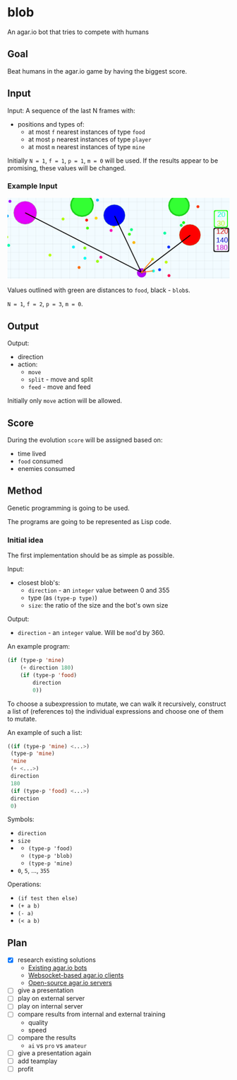 # blob
An agar.io bot that tries to compete with humans

## Goal

Beat humans in the agar.io game by having the biggest score.

## Input

Input: A sequence of the last N frames with:
- positions and types of:
  - at most `f` nearest instances of type `food`
  - at most `p` nearest instances of type `player`
  - at most `m` nearest instances of type `mine`

Initially `N = 1`, `f = 1`, `p = 1`, `m = 0` will be used.
If the results appear to be promising, these values will be changed.

### Example Input

![Example 1](doc/agario_1outlined.png)

Values outlined with green are distances to `food`, black - `blob`s.

`N = 1`, `f = 2`, `p = 3`, `m = 0`.

## Output

Output:
- direction
- action:
  - `move`
  - `split` - move and split
  - `feed` - move and feed

Initially only `move` action will be allowed.

## Score

During the evolution `score` will be assigned based on:
 - time lived
 - `food` consumed
 - enemies consumed

## Method

Genetic programming is going to be used.

The programs are going to be represented as Lisp code.

### Initial idea

The first implementation should be as simple as possible.

Input:
- closest blob's:
  - `direction` - an `integer` value between 0 and 355
  - type (as `(type-p type)`)
  - `size`: the ratio of the size and the bot's own size

Output:
- `direction` - an `integer` value. Will be `mod`'d by 360.

An example program:

```lisp
(if (type-p 'mine)
    (+ direction 180)
    (if (type-p 'food)
        direction
        0))
```

To choose a subexpression to mutate, we can walk it recursively,
construct a list of (references to) the individual expressions
and choose one of them to mutate.

An example of such a list:
```lisp
((if (type-p 'mine) <...>)
 (type-p 'mine)
 'mine
 (+ <...>)
 direction
 180
 (if (type-p 'food) <...>)
 direction
 0)
```

Symbols:
- `direction`
- `size`
- - `(type-p 'food)`
  - `(type-p 'blob)`
  - `(type-p 'mine)`
- `0`, `5`, ..., `355`

Operations:
- `(if test then else)`
- `(+ a b)`
- `(- a)`
- `(< a b)`

## Plan

  - [x] research existing solutions
	- [Existing agar.io bots](existing-solutions.md#existing-agario-bots)
	- [Websocket-based agar.io clients](existing-solutions.md#websocket-based-agario-clients)
	- [Open-source agar.io servers](existing-solutions.md#open-source-agario-servers)
  - [ ] give a presentation
  - [ ] play on external server
  - [ ] play on internal server
  - [ ] compare results from internal and external training
	- quality
	- speed
  - [ ] compare the results
	- `ai` vs `pro` vs `amateur`
  - [ ] give a presentation again
  - [ ] add teamplay
  - [ ] profit
